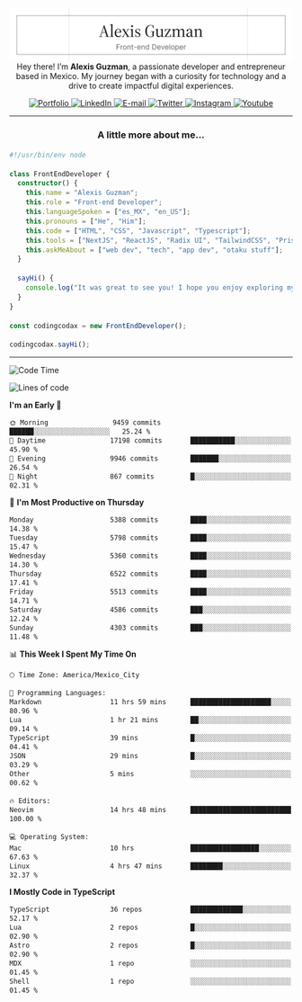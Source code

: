 <img align='right' src="./Banner.png" width="" />
<p align='center'>Hey there! I’m <strong>Alexis Guzman</strong>, a passionate developer and entrepreneur based in Mexico. My journey began with a curiosity for technology and a drive to create impactful digital experiences.</p>

<div align='center'>
  <a href='https://www.codingcodax.dev' target='_blank'>
    <img alt='Portfolio' src='https://img.shields.io/badge/Portfolio-black?logo=vercel&style=flat-square'>
  </a>
  <a href='https://linkedin.com/in/codingcodax' target='_blank'>
    <img alt='LinkedIn' src='https://img.shields.io/badge/LinkedIn-black?logo=LinkedIn&style=flat-square'>
  </a>
  <a href='mailto:hello@codingcodax.com' target='_blank'>
    <img alt='E-mail' src='https://img.shields.io/badge/Email-black?logo=Gmail&style=flat-square'>
  </a>
  <a href='https://x.com/codingcodax' target='_blank'>
    <img alt='Twitter' src='https://img.shields.io/badge/X-black?logo=X&style=flat-square'>
  </a>
  <a href='https://www.instagram.com/codingcodax' target='_blank'>
    <img alt='Instagram' src='https://img.shields.io/badge/Instagram-black?logo=Instagram&style=flat-square'>
  </a>
  <a href='https://www.youtube.com/@codingcodax' target='_blank'>
    <img alt='Youtube' src='https://img.shields.io/badge/YouTube-black?logo=Youtube&style=flat-square'>
  </a>
</div>


---

<h3 align='center'>A little more about me...</h3>

```typescript
#!/usr/bin/env node

class FrontEndDeveloper {
  constructor() {
    this.name = "Alexis Guzman";
    this.role = "Front-end Developer";
    this.languageSpoken = ["es_MX", "en_US"];
    this.pronouns = ["He", "Him"];
    this.code = ["HTML", "CSS", "Javascript", "Typescript"];
    this.tools = ["NextJS", "ReactJS", "Radix UI", "TailwindCSS", "Prisma", "Shadcn UI"];
    this.askMeAbout = ["web dev", "tech", "app dev", "otaku stuff"];
  }

  sayHi() {
    console.log("It was great to see you! I hope you enjoy exploring my work.");
  }
}

const codingcodax = new FrontEndDeveloper();

codingcodax.sayHi();
```

---

<!--START_SECTION:waka-->
![Code Time](http://img.shields.io/badge/Code%20Time-3%2C189%20hrs-blue)

![Lines of code](https://img.shields.io/badge/From%20Hello%20World%20I%27ve%20Written-11.0%20million%20lines%20of%20code-blue)

**I'm an Early 🐤** 

```text
🌞 Morning                9459 commits        ██████░░░░░░░░░░░░░░░░░░░   25.24 % 
🌆 Daytime                17198 commits       ███████████░░░░░░░░░░░░░░   45.90 % 
🌃 Evening                9946 commits        ███████░░░░░░░░░░░░░░░░░░   26.54 % 
🌙 Night                  867 commits         █░░░░░░░░░░░░░░░░░░░░░░░░   02.31 % 
```
📅 **I'm Most Productive on Thursday** 

```text
Monday                   5388 commits        ████░░░░░░░░░░░░░░░░░░░░░   14.38 % 
Tuesday                  5798 commits        ████░░░░░░░░░░░░░░░░░░░░░   15.47 % 
Wednesday                5360 commits        ████░░░░░░░░░░░░░░░░░░░░░   14.30 % 
Thursday                 6522 commits        ████░░░░░░░░░░░░░░░░░░░░░   17.41 % 
Friday                   5513 commits        ████░░░░░░░░░░░░░░░░░░░░░   14.71 % 
Saturday                 4586 commits        ███░░░░░░░░░░░░░░░░░░░░░░   12.24 % 
Sunday                   4303 commits        ███░░░░░░░░░░░░░░░░░░░░░░   11.48 % 
```


📊 **This Week I Spent My Time On** 

```text
🕑︎ Time Zone: America/Mexico_City

💬 Programming Languages: 
Markdown                 11 hrs 59 mins      ████████████████████░░░░░   80.96 % 
Lua                      1 hr 21 mins        ██░░░░░░░░░░░░░░░░░░░░░░░   09.14 % 
TypeScript               39 mins             █░░░░░░░░░░░░░░░░░░░░░░░░   04.41 % 
JSON                     29 mins             █░░░░░░░░░░░░░░░░░░░░░░░░   03.29 % 
Other                    5 mins              ░░░░░░░░░░░░░░░░░░░░░░░░░   00.62 % 

🔥 Editors: 
Neovim                   14 hrs 48 mins      █████████████████████████   100.00 % 

💻 Operating System: 
Mac                      10 hrs              █████████████████░░░░░░░░   67.63 % 
Linux                    4 hrs 47 mins       ████████░░░░░░░░░░░░░░░░░   32.37 % 
```

**I Mostly Code in TypeScript** 

```text
TypeScript               36 repos            █████████████░░░░░░░░░░░░   52.17 % 
Lua                      2 repos             █░░░░░░░░░░░░░░░░░░░░░░░░   02.90 % 
Astro                    2 repos             █░░░░░░░░░░░░░░░░░░░░░░░░   02.90 % 
MDX                      1 repo              ░░░░░░░░░░░░░░░░░░░░░░░░░   01.45 % 
Shell                    1 repo              ░░░░░░░░░░░░░░░░░░░░░░░░░   01.45 % 
```




<!--END_SECTION:waka-->

